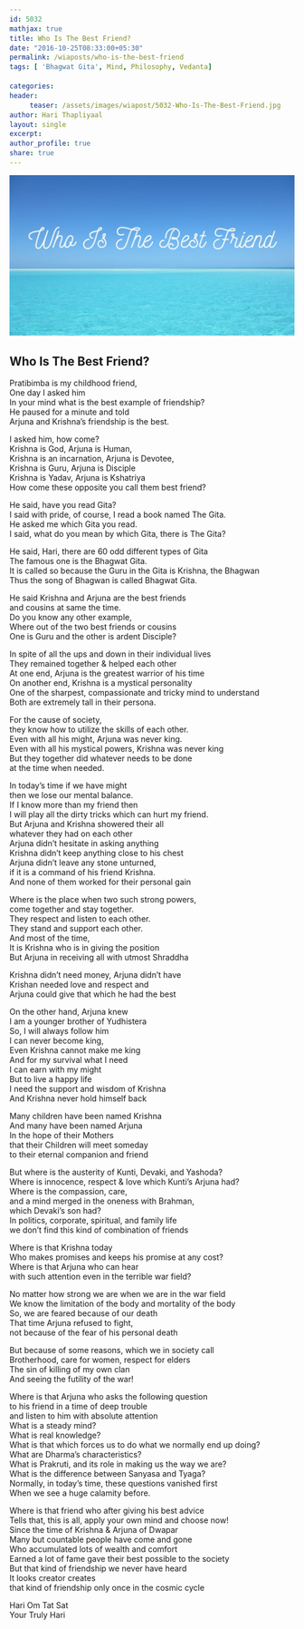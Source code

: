 ```yaml
--- 
id: 5032
mathjax: true  
title: Who Is The Best Friend?
date: "2016-10-25T08:33:00+05:30"
permalink: /wiaposts/who-is-the-best-friend
tags: [ 'Bhagwat Gita', Mind, Philosophy, Vedanta]    

categories: 
header:
     teaser: /assets/images/wiapost/5032-Who-Is-The-Best-Friend.jpg
author: Hari Thapliyaal 
layout: single 
excerpt:  
author_profile: true 
share: true 
---
```


![Who Is The Best Friend?](/assets/images/wiapost/5032-Who-Is-The-Best-Friend.jpg)     

## Who Is The Best Friend?

    
Pratibimba is my childhood friend,     
One day I asked him     
In your mind what is the best example of friendship?     
He paused for a minute and told     
Arjuna and Krishna’s friendship is the best.    
    
I asked him, how come?     
Krishna is God, Arjuna is Human,     
Krishna is an incarnation, Arjuna is Devotee,     
Krishna is Guru, Arjuna is Disciple     
Krishna is Yadav, Arjuna is Kshatriya     
How come these opposite you call them best friend?    
    
He said, have you read Gita?     
I said with pride, of course, I read a book named The Gita.     
He asked me which Gita you read.     
I said, what do you mean by which Gita, there is The Gita?    
    
He said, Hari, there are 60 odd different types of Gita     
The famous one is the Bhagwat Gita.     
It is called so because the Guru in the Gita is Krishna, the Bhagwan     
Thus the song of Bhagwan is called Bhagwat Gita.    
    
He said Krishna and Arjuna are the best friends     
and cousins at same the time.     
Do you know any other example,     
Where out of the two best friends or cousins     
One is Guru and the other is ardent Disciple?    
    
In spite of all the ups and down in their individual lives     
They remained together &amp; helped each other     
At one end, Arjuna is the greatest warrior of his time     
On another end, Krishna is a mystical personality     
One of the sharpest, compassionate and tricky mind to understand     
Both are extremely tall in their persona.    
    
For the cause of society,     
they know how to utilize the skills of each other.     
Even with all his might, Arjuna was never king.     
Even with all his mystical powers, Krishna was never king     
But they together did whatever needs to be done     
at the time when needed.    
    
In today’s time if we have might     
then we lose our mental balance.     
If I know more than my friend then     
I will play all the dirty tricks which can hurt my friend.     
But Arjuna and Krishna showered their all     
whatever they had on each other     
Arjuna didn’t hesitate in asking anything     
Krishna didn’t keep anything close to his chest     
Arjuna didn’t leave any stone unturned,     
if it is a command of his friend Krishna.     
And none of them worked for their personal gain    
    
Where is the place when two such strong powers,     
come together and stay together.     
They respect and listen to each other.     
They stand and support each other.     
And most of the time,     
It is Krishna who is in giving the position     
But Arjuna in receiving all with utmost Shraddha    
    
Krishna didn’t need money, Arjuna didn’t have     
Krishan needed love and respect and     
Arjuna could give that which he had the best    
    
On the other hand, Arjuna knew     
I am a younger brother of Yudhistera     
So, I will always follow him     
I can never become king,     
Even Krishna cannot make me king     
And for my survival what I need     
I can earn with my might     
But to live a happy life     
I need the support and wisdom of Krishna     
And Krishna never hold himself back    
    
Many children have been named Krishna     
And many have been named Arjuna     
In the hope of their Mothers     
that their Children will meet someday     
to their eternal companion and friend    
    
But where is the austerity of Kunti, Devaki, and Yashoda?     
Where is innocence, respect &amp; love which Kunti’s Arjuna had?     
Where is the compassion, care,     
and a mind merged in the oneness with Brahman,     
which Devaki’s son had?     
In politics, corporate, spiritual, and family life     
we don’t find this kind of combination of friends    
    
Where is that Krishna today     
Who makes promises and keeps his promise at any cost?     
Where is that Arjuna who can hear     
with such attention even in the terrible war field?    
    
No matter how strong we are when we are in the war field     
We know the limitation of the body and mortality of the body     
So, we are feared because of our death     
That time Arjuna refused to fight,     
not because of the fear of his personal death    
    
But because of some reasons, which we in society call     
Brotherhood, care for women, respect for elders     
The sin of killing of my own clan     
And seeing the futility of the war!    
    
Where is that Arjuna who asks the following question     
to his friend in a time of deep trouble     
and listen to him with absolute attention     
What is a steady mind?     
What is real knowledge?     
What is that which forces us to do what we normally end up doing?     
What are Dharma’s characteristics?     
What is Prakruti, and its role in making us the way we are?     
What is the difference between Sanyasa and Tyaga?     
Normally, in today’s time, these questions vanished first     
When we see a huge calamity before.    
    
Where is that friend who after giving his best advice     
Tells that, this is all, apply your own mind and choose now!     
Since the time of Krishna &amp; Arjuna of Dwapar     
Many but countable people have come and gone     
Who accumulated lots of wealth and comfort     
Earned a lot of fame gave their best possible to the society     
But that kind of friendship we never have heard     
It looks creator creates     
that kind of friendship only once in the cosmic cycle    
    
Hari Om Tat Sat     
Your Truly Hari    
